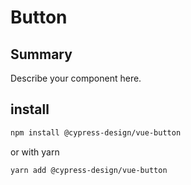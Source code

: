 # Button

## Summary

Describe your component here.

## install

```bash
npm install @cypress-design/vue-button
```

or with yarn

```bash
yarn add @cypress-design/vue-button
```
